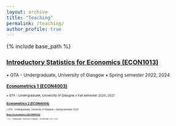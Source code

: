 ```yaml
---
layout: archive
title: "Teaching"
permalink: /teaching/
author_profile: true
---
```


{% include base_path %}

### [Introductory Statistics for Economics (ECON1013)](https://github.com/duongtrinhss/GTA-ECON1013-IntroStats)
<small> &bull; GTA - Undergraduate, University of Glasgow &bull; Spring semester 2022, 2024 <small>

### [Econometrics 1 (ECON4003)](https://github.com/duongtrinhss/GTA-ECON4003-Econometrics1)
<small> &bull; GTA - Undergraduate, University of Glasgow &bull; Fall semester 2020, 2021 <small>

### [Econometrics 2 (ECON4004)](https://github.com/duongtrinhss/GTA-ECON4004-Econometrics2)
<small> &bull; GTA - Undergraduate, University of Glasgow &bull; Spring semester 2024 <small>

### [Basic Econometrics (ECON5002)](https://github.com/duongtrinhss/GTA-ECON5002-BasicEconometrics)
<small> &bull; GTA - Postgraduate, University of Glasgow &bull; Fall semester 2023, 2024 <small>

